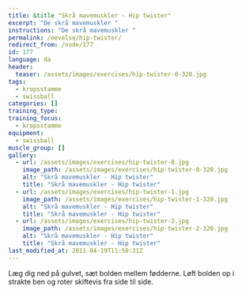 ```yaml
---
title: &title "Skrå mavemuskler - Hip twister"
excerpt: "De skrå mavemuskler "
instructions: "De skrå mavemuskler "
permalink: /oevelse/hip-twister/
redirect_from: /node/177
id: 177
language: da
header:
  teaser: /assets/images/exercises/hip-twister-0-320.jpg
tags:
  - kropsstamme
  - swissball
categories: []
training_type: 
training_focus: 
  - kropsstamme
equipment:
  - swissball
muscle_group: []
gallery:
  - url: /assets/images/exercises/hip-twister-0.jpg
    image_path: /assets/images/exercises/hip-twister-0-320.jpg
    alt: "Skrå mavemuskler - Hip twister"
    title: "Skrå mavemuskler - Hip twister"
  - url: /assets/images/exercises/hip-twister-1.jpg
    image_path: /assets/images/exercises/hip-twister-1-320.jpg
    alt: "Skrå mavemuskler - Hip twister"
    title: "Skrå mavemuskler - Hip twister"
  - url: /assets/images/exercises/hip-twister-2.jpg
    image_path: /assets/images/exercises/hip-twister-2-320.jpg
    alt: "Skrå mavemuskler - Hip twister"
    title: "Skrå mavemuskler - Hip twister"
last_modified_at: 2011-04-19T11:50:31Z
---
```


Læg dig ned på gulvet, sæt bolden mellem fødderne. Løft bolden op i strakte ben og roter skiftevis fra side til side.
